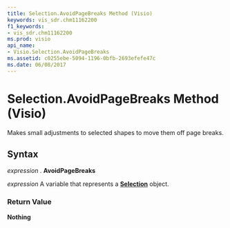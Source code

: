 ```yaml
---
title: Selection.AvoidPageBreaks Method (Visio)
keywords: vis_sdr.chm11162200
f1_keywords:
- vis_sdr.chm11162200
ms.prod: visio
api_name:
- Visio.Selection.AvoidPageBreaks
ms.assetid: c0255ebe-5094-1196-0bfb-2693efefe47c
ms.date: 06/08/2017
---
```



# Selection.AvoidPageBreaks Method (Visio)

Makes small adjustments to selected shapes to move them off page breaks.


## Syntax

 _expression_ . **AvoidPageBreaks**

 _expression_ A variable that represents a **[Selection](Visio.Selection.md)** object.


### Return Value

 **Nothing**


